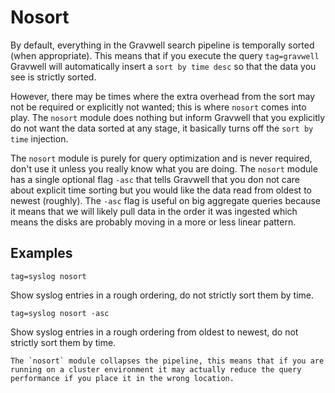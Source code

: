 # Nosort

By default, everything in the Gravwell search pipeline is temporally sorted (when appropriate).  This means that if you execute the query `tag=gravwell` Gravwell will automatically insert a `sort by time desc` so that the data you see is strictly sorted.

However, there may be times where the extra overhead from the sort may not be required or explicitly not wanted; this is where `nosort` comes into play.  The `nosort` module does nothing but inform Gravwell that you explicitly do not want the data sorted at any stage, it basically turns off the `sort by time` injection.

The `nosort` module is purely for query optimization and is never required, don't use it unless you really know what you are doing.  The `nosort` module has a single optional flag `-asc` that tells Gravwell that you don not care about explicit time sorting but you would like the data read from oldest to newest (roughly).  The `-asc` flag is useful on big aggregate queries because it means that we will likely pull data in the order it was ingested which means the disks are probably moving in a more or less linear pattern.

## Examples

`tag=syslog nosort`

Show syslog entries in a rough ordering, do not strictly sort them by time.

`tag=syslog nosort -asc`

Show syslog entries in a rough ordering from oldest to newest, do not strictly sort them by time.

```{note}
The `nosort` module collapses the pipeline, this means that if you are running on a cluster environment it may actually reduce the query performance if you place it in the wrong location.
```
